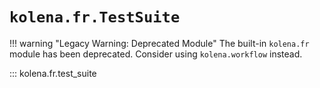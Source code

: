 # `kolena.fr.TestSuite`

!!! warning "Legacy Warning: Deprecated Module"
    The built-in `kolena.fr` module has been deprecated. Consider using `kolena.workflow` instead.

::: kolena.fr.test_suite
